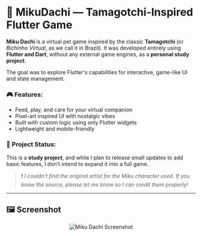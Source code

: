 
# 🧸 MikuDachi — Tamagotchi-Inspired Flutter Game

**Miku Dachi** is a virtual pet game inspired by the classic **Tamagotchi** (or *Bichinho Virtual*, as we call it in Brazil).
It was developed entirely using **Flutter and Dart**, without any external game engines, as a **personal study project**.

The goal was to explore Flutter's capabilities for interactive, game-like UI and state management.

### 🎮 Features:

* Feed, play, and care for your virtual companion
* Pixel-art inspired UI with nostalgic vibes
* Built with custom logic using only Flutter widgets
* Lightweight and mobile-friendly

### 🚧 Project Status:

This is a **study project**, and while I plan to release small updates to add basic features, I don’t intend to expand it into a full game.

> ❗ *I couldn't find the original artist for the Miku character used. If you know the source, please let me know so I can credit them properly!*

---

## 🖼️ Screenshot

<p align="center">
  <img src="https://github.com/luxlucent/MikuDatchi/assets/74992013/6654850e-8c36-43ff-bbe4-ce719d670dcd" alt="Miku Dachi Screenshot"/>
</p>
